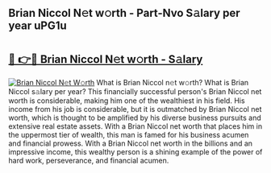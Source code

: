 ## Brian Niccol N𝚎t w𝚘rth - Part-Nvo S𝚊lary per year uPG1u

# <h2><a href="http://gc21vt.nevu.top/?p=Brian+Niccol">🔗 👉🔴 Brian Niccol N𝚎t w𝚘rth - S𝚊lary</a></h2>

[![Brian Niccol N𝚎t W𝚘rth](https://i.imgur.com/Oavwk0R.jpeg)](http://gc21vt.nevu.top/?p=Brian+Niccol)
What is Brian Niccol n𝚎t w𝚘rth? What is Brian Niccol s𝚊lary per year?
This financially successful person's Brian Niccol net worth is considerable, making him one of the wealthiest in his field. His income from his job is considerable, but it is outmatched by Brian Niccol net worth, which is thought to be amplified by his diverse business pursuits and extensive real estate assets. With a Brian Niccol net worth that places him in the uppermost tier of wealth, this man is famed for his business acumen and financial prowess. With a Brian Niccol net worth in the billions and an impressive income, this wealthy person is a shining example of the power of hard work, perseverance, and financial acumen.
